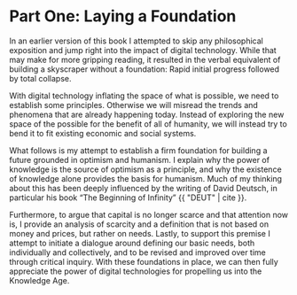 # Part One: Laying a Foundation

In an earlier version of this book I attempted to skip any philosophical exposition and jump right into the impact of digital technology. While that may make for more gripping reading, it resulted in the verbal equivalent of building a skyscraper without a foundation: Rapid initial progress followed by total collapse.

With digital technology inflating the space of what is possible, we need to establish some principles. Otherwise we will misread the trends and phenomena that are already happening today. Instead of exploring the new space of the possible for the benefit of all of humanity, we will instead try to bend it to fit existing economic and social systems.

What follows is my attempt to establish a firm foundation for building a future grounded in optimism and humanism.  I explain why the power of knowledge is the source of optimism as a principle, and why the existence of knowledge alone provides the basis for humanism.  Much of my thinking about this has been deeply influenced by the writing of David Deutsch, in particular his book &ldquo;The Beginning of Infinity&rdquo; {{ "DEUT" | cite }}.

Furthermore, to argue that capital is no longer scarce and that attention now is, I provide an analysis of scarcity and a definition that is not based on money and prices, but rather on needs. Lastly, to support this premise I attempt to initiate a dialogue around defining our basic needs, both individually and collectively, and to be revised and improved over time through critical inquiry.  With these foundations in place, we can then fully appreciate the power of digital technologies for propelling us into the Knowledge Age.
